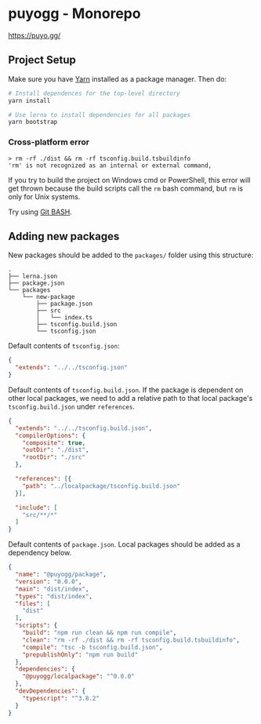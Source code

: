 # puyogg - Monorepo
https://puyo.gg/

## Project Setup
Make sure you have [Yarn](https://yarnpkg.com/) installed as a package manager. Then do:
```bash
# Install dependences for the top-level directory
yarn install

# Use lerna to install dependencies for all packages
yarn bootstrap
```

### Cross-platform error
```
> rm -rf ./dist && rm -rf tsconfig.build.tsbuildinfo
'rm' is not recognized as an internal or external command,
```
If you try to build the project on Windows cmd or PowerShell, this error will get thrown because the build scripts call the `rm` bash command, but `rm` is only for Unix systems.

Try using [Git BASH](https://gitforwindows.org/).

## Adding new packages
New packages should be added to the `packages/` folder using this structure:

```
.
├── lerna.json
├── package.json
└── packages
    └── new-package
        ├── package.json
        ├── src
        │   └── index.ts
        ├── tsconfig.build.json
        └── tsconfig.json
```

Default contents of `tsconfig.json`:
```json
{
  "extends": "../../tsconfig.json"
}
```

Default contents of `tsconfig.build.json`. If the package is dependent on other local packages, we need to add a relative path to that local package's `tsconfig.build.json` under `references`.
```json
{
  "extends": "../../tsconfig.build.json",
  "compilerOptions": {
    "composite": true,
    "outDir": "./dist",
    "rootDir": "./src"
  },

  "references": [{
    "path": "../localpackage/tsconfig.build.json"
  }],

  "include": [
    "src/**/*"
  ]
}
```

Default contents of `package.json`. Local packages should be added as a dependency below.
```json
{
  "name": "@puyogg/package",
  "version": "0.0.0",
  "main": "dist/index",
  "types": "dist/index",
  "files": [
    "dist"
  ],
  "scripts": {
    "build": "npm run clean && npm run compile",
    "clean": "rm -rf ./dist && rm -rf tsconfig.build.tsbuildinfo",
    "compile": "tsc -b tsconfig.build.json",
    "prepublishOnly": "npm run build"
  },
  "dependencies": {
    "@puyogg/localpackage": "^0.0.0"
  },
  "devDependencies": {
    "typescript": "^3.8.2"
  }
}

